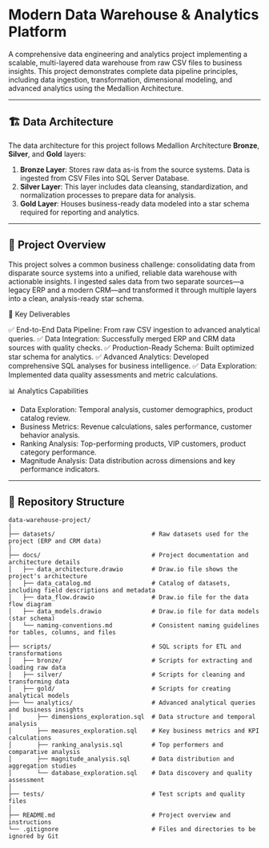 # Modern Data Warehouse & Analytics Platform

A comprehensive data engineering and analytics project implementing a scalable, multi-layered data warehouse from raw CSV files to business insights. This project demonstrates complete data pipeline principles, including data ingestion, transformation, dimensional modeling, and advanced analytics using the Medallion Architecture.

---
## 🏗️ Data Architecture

The data architecture for this project follows Medallion Architecture **Bronze**, **Silver**, and **Gold** layers:

1. **Bronze Layer**: Stores raw data as-is from the source systems. Data is ingested from CSV Files into SQL Server Database.
2. **Silver Layer**: This layer includes data cleansing, standardization, and normalization processes to prepare data for analysis.
3. **Gold Layer**: Houses business-ready data modeled into a star schema required for reporting and analytics.

---
## 📖 Project Overview

This project solves a common business challenge: consolidating data from disparate source systems into a unified, reliable data warehouse with actionable insights. I ingested sales data from two separate sources—a legacy ERP and a modern CRM—and transformed it through multiple layers into a clean, analysis-ready star schema.

🎯 Key Deliverables

✅ End-to-End Data Pipeline: From raw CSV ingestion to advanced analytical queries.
✅ Data Integration: Successfully merged ERP and CRM data sources with quality checks.
✅ Production-Ready Schema: Built optimized star schema for analytics.
✅ Advanced Analytics: Developed comprehensive SQL analyses for business intelligence.
✅ Data Exploration: Implemented data quality assessments and metric calculations.


📊 Analytics Capabilities

- Data Exploration: Temporal analysis, customer demographics, product catalog review.
- Business Metrics: Revenue calculations, sales performance, customer behavior analysis.
- Ranking Analysis: Top-performing products, VIP customers, product category performance.
- Magnitude Analysis: Data distribution across dimensions and key performance indicators.
---
## 📂 Repository Structure
```
data-warehouse-project/
│
├── datasets/                           # Raw datasets used for the project (ERP and CRM data)
│
├── docs/                               # Project documentation and architecture details
│   ├── data_architecture.drawio        # Draw.io file shows the project's architecture
│   ├── data_catalog.md                 # Catalog of datasets, including field descriptions and metadata
│   ├── data_flow.drawio                # Draw.io file for the data flow diagram
│   ├── data_models.drawio              # Draw.io file for data models (star schema)
│   └── naming-conventions.md           # Consistent naming guidelines for tables, columns, and files
│
├── scripts/                            # SQL scripts for ETL and transformations
│   ├── bronze/                         # Scripts for extracting and loading raw data
│   ├── silver/                         # Scripts for cleaning and transforming data
│   ├── gold/                           # Scripts for creating analytical models
├── └── analytics/                      # Advanced analytical queries and business insights
│       ├── dimensions_exploration.sql  # Data structure and temporal analysis
│       ├── measures_exploration.sql    # Key business metrics and KPI calculations
│       ├── ranking_analysis.sql        # Top performers and comparative analysis
│       ├── magnitude_analysis.sql      # Data distribution and aggregation studies
│       └── database_exploration.sql    # Data discovery and quality assessment
│
├── tests/                              # Test scripts and quality files
│
├── README.md                           # Project overview and instructions
└── .gitignore                          # Files and directories to be ignored by Git
```
